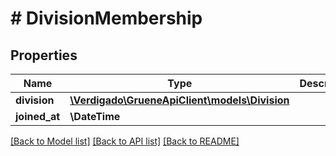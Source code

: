 # # DivisionMembership

## Properties

Name | Type | Description | Notes
------------ | ------------- | ------------- | -------------
**division** | [**\Verdigado\GrueneApiClient\models\Division**](Division.md) |  |
**joined_at** | **\DateTime** |  |

[[Back to Model list]](../../README.md#models) [[Back to API list]](../../README.md#endpoints) [[Back to README]](../../README.md)
